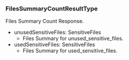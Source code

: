 ### FilesSummaryCountResultType
Files Summary Count Response.

- unusedSensitiveFiles: SensitiveFiles
  - Files Summary for unused_sensitive_files.
- usedSensitiveFiles: SensitiveFiles
  - Files Summary for used_sensitive_files.
